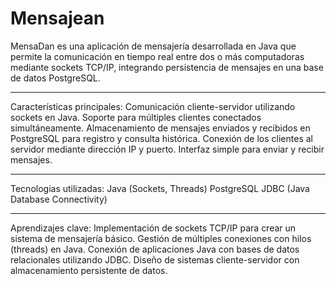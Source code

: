 # Mensajean
MensaDan es una aplicación de mensajería desarrollada en Java que permite la comunicación en tiempo real entre dos o más computadoras mediante sockets TCP/IP, integrando persistencia de mensajes en una base de datos PostgreSQL.

------------------------------------------------------------------------
Características principales:
Comunicación cliente-servidor utilizando sockets en Java.
Soporte para múltiples clientes conectados simultáneamente.
Almacenamiento de mensajes enviados y recibidos en PostgreSQL para registro y consulta histórica.
Conexión de los clientes al servidor mediante dirección IP y puerto.
Interfaz simple para enviar y recibir mensajes.

-------------------------------------------------------------------------
Tecnologías utilizadas:
Java (Sockets, Threads)
PostgreSQL
JDBC (Java Database Connectivity)

--------------------------------------------------------------------------
Aprendizajes clave:
Implementación de sockets TCP/IP para crear un sistema de mensajería básico.
Gestión de múltiples conexiones con hilos (threads) en Java.
Conexión de aplicaciones Java con bases de datos relacionales utilizando JDBC.
Diseño de sistemas cliente-servidor con almacenamiento persistente de datos.
